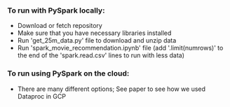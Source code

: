 ### To run with PySpark locally:
* Download or fetch repository
* Make sure that you have necessary libraries installed
* Run 'get_25m_data.py' file to download and unzip data
* Run 'spark_movie_recommendation.ipynb' file (add '.limit(numrows)' to the end of the 'spark.read.csv' lines to run with less data)

### To run using PySpark on the cloud:
* There are many different options; See paper to see how we used Dataproc in GCP
